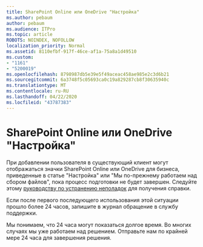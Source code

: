 ```yaml
---
title: SharePoint Online или OneDrive "Настройка"
ms.author: pebaum
author: pebaum
ms.audience: ITPro
ms.topic: article
ROBOTS: NOINDEX, NOFOLLOW
localization_priority: Normal
ms.assetid: 8110efbf-917f-46ce-af1a-75a8a1d49510
ms.custom:
- "1161"
- "5200019"
ms.openlocfilehash: 8798987db5e39e5f49aceac458ae985e2c3d6b21
ms.sourcegitcommit: 6a3748f5c05693ca0c19a829287cb8f30635940c
ms.translationtype: MT
ms.contentlocale: ru-RU
ms.lasthandoff: 04/22/2020
ms.locfileid: "43787383"
---
```

# <a name="sharepoint-online-or-onedrive-setting-up"></a>SharePoint Online или OneDrive "Настройка"

При добавлении пользователя в существующий клиент могут отображаться значки SharePoint Online или OneDrive для бизнеса, приведенные в статье "Настройка" или "Мы по-прежнему работаем над сбором файлов", пока процесс подготовки не будет завершен. Следуйте этому [руководству по устранению неполадок](https://docs.microsoft.com/sharepoint/support/sites/troubleshooting-guide-for-sites-stopped-at-provisioning) для получения справки.

Если после первого последующего использования этой ситуации прошло более 24 часов, запишите в журнал обращение в службу поддержки.

Мы понимаем, что 24 часа могут показаться долгое время. Во многих случаях мы уже работаем над решением. Отправьте нам по крайней мере 24 часа для завершения решения.
